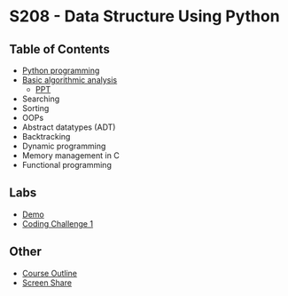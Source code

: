 # S208 - Data Structure Using Python

## Table of Contents
- [Python programming](/backgrounds/)
- [Basic algorithmic analysis](/algorithmic_analysis/)
    - [PPT](/algorithmic_analysis/PPT/)
- Searching
- Sorting
- OOPs
- Abstract datatypes (ADT)
- Backtracking
- Dynamic programming
- Memory management in C
- Functional programming

## Labs
- [Demo](/labs/demo/)
- [Coding Challenge 1](/labs/CH1/)

## Other
- [Course Outline](/CSE-S208-CourseOutline.pdf)
- [Screen Share](https://screensy.marijn.it/#MassiveBirdsProposeQuickly)